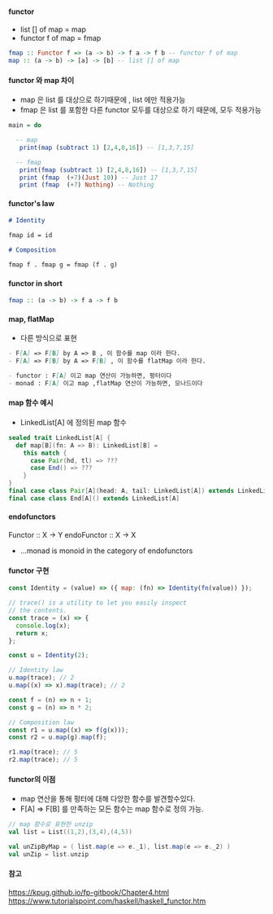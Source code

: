 #### functor

- list [] of map = map
- functor f of map = fmap

```haskell
fmap :: Functor f => (a -> b) -> f a -> f b -- functor f of map
map :: (a -> b) -> [a] -> [b] -- list [] of map
```

#### functor 와 map 차이

- map 은 list 를 대상으로 하기때문에 , list 에만 적용가능
- fmap 은 list 를 포함한 다른 functor 모두를 대상으로 하기 때문에, 모두 적용가능

```haskell
main = do

  -- map
   print(map (subtract 1) [2,4,8,16]) -- [1,3,7,15]

  -- fmap
   print(fmap (subtract 1) [2,4,8,16]) -- [1,3,7,15]
   print (fmap  (+7)(Just 10)) -- Just 17
   print (fmap  (+7) Nothing) -- Nothing

```

#### functor's law

```md
# Identity

fmap id = id

# Composition

fmap f . fmap g = fmap (f . g)
```

#### functor in short

```haskell
fmap :: (a -> b) -> f a -> f b
```

#### map, flatMap

- 다른 방식으로 표현

```md
- F[A] => F[B] by A => B , 이 함수를 map 이라 한다.
- F[A] => F[B] by A => F[B] , 이 함수를 flatMap 이라 한다.

- functor : F[A] 이고 map 연산이 가능하면, 펑터이다
- monad : F[A] 이고 map ,flatMap 연산이 가능하면, 모나드이다
```

#### map 함수 예시

- LinkedList[A] 에 정의된 map 함수

```scala
sealed trait LinkedList[A] {
  def map[B](fn: A => B): LinkedList[B] =
    this match {
      case Pair(hd, tl) => ???
      case End() => ???
    }
}
final case class Pair[A](head: A, tail: LinkedList[A]) extends LinkedList[A]
final case class End[A]() extends LinkedList[A]
```

#### endofunctors

Functor :: X -> Y
endoFunctor :: X -> X

- ...monad is monoid in the category of endofunctors

#### functor 구현

```js
const Identity = (value) => ({ map: (fn) => Identity(fn(value)) });

// trace() is a utility to let you easily inspect
// the contents.
const trace = (x) => {
  console.log(x);
  return x;
};

const u = Identity(2);

// Identity law
u.map(trace); // 2
u.map((x) => x).map(trace); // 2

const f = (n) => n + 1;
const g = (n) => n * 2;

// Composition law
const r1 = u.map((x) => f(g(x)));
const r2 = u.map(g).map(f);

r1.map(trace); // 5
r2.map(trace); // 5
```

#### functor의 이점

- map 연산을 통해 펑터에 대해 다앙한 함수를 발견할수있다.
- F[A] => F[B] 를 만족하는 모든 함수는 map 함수로 정의 가능.

```scala
// map 함수로 표현한 unzip
val list = List((1,2),(3,4),(4,5))

val unZipByMap = ( list.map(e => e._1), list.map(e => e._2) )
val unZip = list.unzip
```

#### 참고

https://kpug.github.io/fp-gitbook/Chapter4.html
https://www.tutorialspoint.com/haskell/haskell_functor.htm
